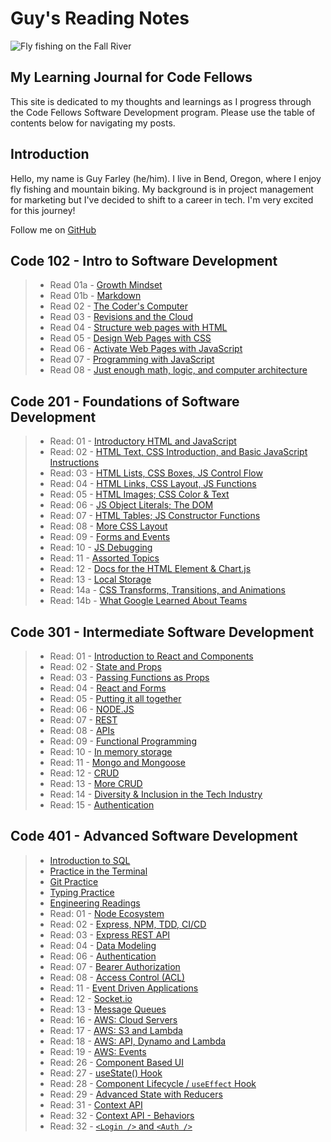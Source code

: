 # Guy's Reading Notes

![Fly fishing on the Fall River](images/fall_river2.JPG)

## My Learning Journal for Code Fellows

This site is dedicated to my thoughts and learnings as I progress through the Code Fellows Software Development program. Please use the table of contents below for navigating my posts.

## Introduction

Hello, my name is Guy Farley (he/him). I live in Bend, Oregon, where I enjoy fly fishing and mountain biking. My background is in project management for marketing but I've decided to shift to a career in tech. I'm very excited for this journey!

Follow me on [GitHub](https://github.com/GuyFarley)

## Code 102 - Intro to Software Development

> * Read 01a - [Growth Mindset](102/class01a.md)
> * Read 01b - [Markdown](102/class01b.md)
> * Read 02 - [The Coder's Computer](102/class02.md)
> * Read 03 - [Revisions and the Cloud](102/class03.md)
> * Read 04 - [Structure web pages with HTML](102/class04.md)
> * Read 05 - [Design Web Pages with CSS](102/class05.md)
> * Read 06 - [Activate Web Pages with JavaScript](102/class06.md)
> * Read 07 - [Programming with JavaScript](102/class07.md)
> * Read 08 - [Just enough math, logic, and computer architecture](102/class08.md)

## Code 201 - Foundations of Software Development

> * Read: 01 - [Introductory HTML and JavaScript](201/class-01.md)
> * Read: 02 - [HTML Text, CSS Introduction, and Basic JavaScript Instructions](201/class-02.md)
> * Read: 03 - [HTML Lists, CSS Boxes, JS Control Flow](201/class-03.md)
> * Read: 04 - [HTML Links, CSS Layout, JS Functions](201/class-04.md)
> * Read: 05 - [HTML Images; CSS Color & Text](201/class-05.md)
> * Read: 06 - [JS Object Literals; The DOM](201/class-06.md)
> * Read: 07 - [HTML Tables; JS Constructor Functions](201/class-07.md)
> * Read: 08 - [More CSS Layout](201/class-08.md)
> * Read: 09 - [Forms and Events](201/class-09.md)
> * Read: 10 - [JS Debugging](201/class-10.md)
> * Read: 11 - [Assorted Topics](201/class-11.md)
> * Read: 12 - [Docs for the HTML Element & Chart.js](201/class-12.md)
> * Read: 13 - [Local Storage](201/class-13.md)
> * Read: 14a - [CSS Transforms, Transitions, and Animations](201/class-14a.md)
> * Read: 14b - [What Google Learned About Teams](201/class-14b.md)

## Code 301 - Intermediate Software Development

> * Read: 01 - [Introduction to React and Components](301/class-01.md)
> * Read: 02 - [State and Props](301/class-02.md)
> * Read: 03 - [Passing Functions as Props](301/class-03.md)
> * Read: 04 - [React and Forms](301/class-04.md)
> * Read: 05 - [Putting it all together](301/class-05.md)
> * Read: 06 - [NODE.JS](301/class-06.md)
> * Read: 07 - [REST](301/class-07.md)
> * Read: 08 - [APIs](301/class-08.md)
> * Read: 09 - [Functional Programming](301/class-09.md)
> * Read: 10 - [In memory storage](301/class-10.md)
> * Read: 11 - [Mongo and Mongoose](301/class-11.md)
> * Read: 12 - [CRUD](301/class-12.md)
> * Read: 13 - [More CRUD](301/class-13.md)
> * Read: 14 - [Diversity & Inclusion in the Tech Industry](301/class-14.md)
> * Read: 15 - [Authentication](301/class-15.md)

## Code 401 - Advanced Software Development

> * [Introduction to SQL](401/SQL-practice.md)
> * [Practice in the Terminal](401/command-line.md)
> * [Git Practice](401/git-practice.md)
> * [Typing Practice](401/typing-practice.md)
> * [Engineering Readings](401/engineering-reading.md)
> * Read: 01 - [Node Ecosystem](401/class-01.md)
> * Read: 02 - [Express, NPM, TDD, CI/CD](401/class-02.md)
> * Read: 03 - [Express REST API](401/class-03.md)
> * Read: 04 - [Data Modeling](401/class-04.md)
> * Read: 06 - [Authentication](401/class-06.md)
> * Read: 07 - [Bearer Authorization](401/class-07.md)
> * Read: 08 - [Access Control (ACL)](401/class-08.md)
> * Read: 11 - [Event Driven Applications](401/class-11.md)
> * Read: 12 - [Socket.io](401/class-12.md)
> * Read: 13 - [Message Queues](401/class-13.md)
> * Read: 16 - [AWS: Cloud Servers](401/class-16.md)
> * Read: 17 - [AWS: S3 and Lambda](401/class-17.md)
> * Read: 18 - [AWS: API, Dynamo and Lambda](401/class-18.md)
> * Read: 19 - [AWS: Events](401/class-19.md)
> * Read: 26 - [Component Based UI](401/class-26.md)
> * Read: 27 - [useState() Hook](401/class-27.md)
> * Read: 28 - [Component Lifecycle / `useEffect` Hook](401/class-28.md)
> * Read: 29 - [Advanced State with Reducers](401/class-29.md)
> * Read: 31 - [Context API](401/class-31.md)
> * Read: 32 - [Context API - Behaviors](401/class-32.md)
> * Read: 32 - [`<Login />` and `<Auth />`](401/class-33.md)
